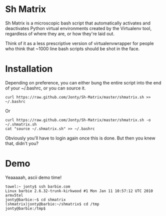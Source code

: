 Sh Matrix
=========

Sh Matrix is a microscopic bash script that automatically activates and deactivates Python virtual environments created by the Virtualenv tool, regardless of where they are, or how they're laid out.

Think of it as a less prescriptive version of virtualenvwrapper for people who think that ~1000 line bash scripts should be shot in the face.

Installation
============

Depending on preference, you can either bung the entire script into the end of your ~/.bashrc, or you can source it.

    curl https://raw.github.com/Jonty/Sh-Matrix/master/shmatrix.sh >> ~/.bashrc

Or

    curl https://raw.github.com/Jonty/Sh-Matrix/master/shmatrix.sh -o ~/.shmatrix.sh
    cat "source ~/.shmatrix.sh" >> ~/.bashrc

Obviously you'll have to login again once this is done. But then you knew that, didn't you?

Demo
====

Yeaaaaah, ascii demo time!

    towel:~ jonty$ ssh barbie.com
    Linux barbie 2.6.32-trunk-kirkwood #1 Mon Jan 11 10:57:12 UTC 2010 armv5tel
    jonty@barbie:~$ cd shmatrix
    (shmatrix)jonty@barbie:~/shmatrix$ cd /tmp
    jonty@barbie:/tmp$
